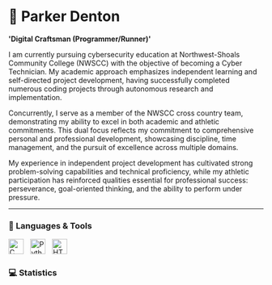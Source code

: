 # 👟 Parker Denton 

**'Digital Craftsman (Programmer/Runner)'**

I am currently pursuing cybersecurity education at Northwest-Shoals Community College (NWSCC) with the objective of becoming a Cyber Technician. My academic approach emphasizes independent learning and self-directed project development, having successfully completed numerous coding projects through autonomous research and implementation. 

Concurrently, I serve as a member of the NWSCC cross country team, demonstrating my ability to excel in both academic and athletic commitments. This dual focus reflects my commitment to comprehensive personal and professional development, showcasing discipline, time management, and the pursuit of excellence across multiple domains.

My experience in independent project development has cultivated strong problem-solving capabilities and technical proficiency, while my athletic participation has reinforced qualities essential for professional success: perseverance, goal-oriented thinking, and the ability to perform under pressure.

---

### 🧰 Languages & Tools

<img align="left" alt="C" width="30px" style="padding-right:10px;" src="https://cdn.jsdelivr.net/gh/devicons/devicon@latest/icons/cplusplus/cplusplus-original.svg" />
<img align="left" alt="Python" width="30px" style="padding-right:10px;" src="https://cdn.jsdelivr.net/gh/devicons/devicon@latest/icons/python/python-original.svg" />
<img align="left" alt="HTML" width="30px" style="padding-right:10px;" src="https://cdn.jsdelivr.net/gh/devicons/devicon@latest/icons/html5/html5-original.svg" />
<br />

#

### 💻 Statistics 

